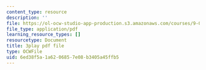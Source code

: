 ```yaml
---
content_type: resource
description: ''
file: https://ol-ocw-studio-app-production.s3.amazonaws.com/courses/9-00sc-introduction-to-psychology-fall-2011/6ed38f5a1a6206857e08b3405a45ffb5_lanmHS0JwYI.pdf
file_type: application/pdf
learning_resource_types: []
resourcetype: Document
title: 3play pdf file
type: OCWFile
uid: 6ed38f5a-1a62-0685-7e08-b3405a45ffb5
---
```

